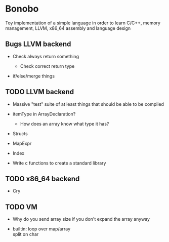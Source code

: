# Bonobo

Toy implementation of a simple language in order to learn C/C++, memory management, LLVM, x86_64 assembly and language design


## Bugs LLVM backend

* Check always return something
    * Check correct return type

* if/else/merge things

## TODO LLVM backend

* Massive "test" suite of at least things that should be able to be compiled

* itemType in ArrayDeclaration?
    * How does an array know what type it has?

* Structs

* MapExpr

* Index

* Write c functions to create a standard library

## TODO x86_64 backend

* Cry


## TODO VM 

* Why do you send array size if you don't expand the array anyway

* builtin:
    loop over map/array    
    split on char

